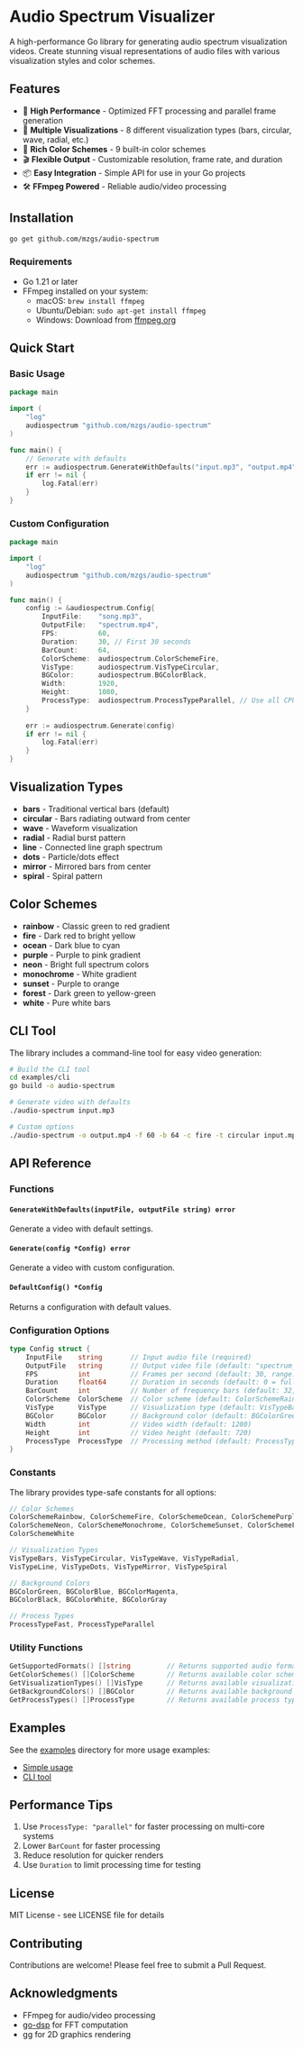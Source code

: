 # Audio Spectrum Visualizer

A high-performance Go library for generating audio spectrum visualization videos. Create stunning visual representations of audio files with various visualization styles and color schemes.

## Features

- 🚀 **High Performance** - Optimized FFT processing and parallel frame generation
- 🎨 **Multiple Visualizations** - 8 different visualization types (bars, circular, wave, radial, etc.)
- 🌈 **Rich Color Schemes** - 9 built-in color schemes
- 🎬 **Flexible Output** - Customizable resolution, frame rate, and duration
- 📦 **Easy Integration** - Simple API for use in your Go projects
- 🛠️ **FFmpeg Powered** - Reliable audio/video processing

## Installation

```bash
go get github.com/mzgs/audio-spectrum
```

### Requirements

- Go 1.21 or later
- FFmpeg installed on your system:
  - macOS: `brew install ffmpeg`
  - Ubuntu/Debian: `sudo apt-get install ffmpeg`
  - Windows: Download from [ffmpeg.org](https://ffmpeg.org/download.html)

## Quick Start

### Basic Usage

```go
package main

import (
    "log"
    audiospectrum "github.com/mzgs/audio-spectrum"
)

func main() {
    // Generate with defaults
    err := audiospectrum.GenerateWithDefaults("input.mp3", "output.mp4")
    if err != nil {
        log.Fatal(err)
    }
}
```

### Custom Configuration

```go
package main

import (
    "log"
    audiospectrum "github.com/mzgs/audio-spectrum"
)

func main() {
    config := &audiospectrum.Config{
        InputFile:    "song.mp3",
        OutputFile:   "spectrum.mp4",
        FPS:          60,
        Duration:     30, // First 30 seconds
        BarCount:     64,
        ColorScheme:  audiospectrum.ColorSchemeFire,
        VisType:      audiospectrum.VisTypeCircular,
        BGColor:      audiospectrum.BGColorBlack,
        Width:        1920,
        Height:       1080,
        ProcessType:  audiospectrum.ProcessTypeParallel, // Use all CPU cores
    }
    
    err := audiospectrum.Generate(config)
    if err != nil {
        log.Fatal(err)
    }
}
```

## Visualization Types

- **bars** - Traditional vertical bars (default)
- **circular** - Bars radiating outward from center
- **wave** - Waveform visualization
- **radial** - Radial burst pattern
- **line** - Connected line graph spectrum
- **dots** - Particle/dots effect
- **mirror** - Mirrored bars from center
- **spiral** - Spiral pattern

## Color Schemes

- **rainbow** - Classic green to red gradient
- **fire** - Dark red to bright yellow
- **ocean** - Dark blue to cyan
- **purple** - Purple to pink gradient
- **neon** - Bright full spectrum colors
- **monochrome** - White gradient
- **sunset** - Purple to orange
- **forest** - Dark green to yellow-green
- **white** - Pure white bars

## CLI Tool

The library includes a command-line tool for easy video generation:

```bash
# Build the CLI tool
cd examples/cli
go build -o audio-spectrum

# Generate video with defaults
./audio-spectrum input.mp3

# Custom options
./audio-spectrum -o output.mp4 -f 60 -b 64 -c fire -t circular input.mp3
```

## API Reference

### Functions

#### `GenerateWithDefaults(inputFile, outputFile string) error`
Generate a video with default settings.

#### `Generate(config *Config) error`
Generate a video with custom configuration.

#### `DefaultConfig() *Config`
Returns a configuration with default values.

### Configuration Options

```go
type Config struct {
    InputFile    string       // Input audio file (required)
    OutputFile   string       // Output video file (default: "spectrum_video.mp4")
    FPS          int          // Frames per second (default: 30, range: 1-120)
    Duration     float64      // Duration in seconds (default: 0 = full audio)
    BarCount     int          // Number of frequency bars (default: 32, range: 8-256)
    ColorScheme  ColorScheme  // Color scheme (default: ColorSchemeRainbow)
    VisType      VisType      // Visualization type (default: VisTypeBars)
    BGColor      BGColor      // Background color (default: BGColorGreen)
    Width        int          // Video width (default: 1280)
    Height       int          // Video height (default: 720)
    ProcessType  ProcessType  // Processing method (default: ProcessTypeFast)
}
```

### Constants

The library provides type-safe constants for all options:

```go
// Color Schemes
ColorSchemeRainbow, ColorSchemeFire, ColorSchemeOcean, ColorSchemePurple,
ColorSchemeNeon, ColorSchemeMonochrome, ColorSchemeSunset, ColorSchemeForest,
ColorSchemeWhite

// Visualization Types
VisTypeBars, VisTypeCircular, VisTypeWave, VisTypeRadial,
VisTypeLine, VisTypeDots, VisTypeMirror, VisTypeSpiral

// Background Colors
BGColorGreen, BGColorBlue, BGColorMagenta,
BGColorBlack, BGColorWhite, BGColorGray

// Process Types
ProcessTypeFast, ProcessTypeParallel
```

### Utility Functions

```go
GetSupportedFormats() []string         // Returns supported audio formats
GetColorSchemes() []ColorScheme        // Returns available color schemes
GetVisualizationTypes() []VisType      // Returns available visualization types
GetBackgroundColors() []BGColor        // Returns available background colors
GetProcessTypes() []ProcessType        // Returns available process types
```

## Examples

See the [examples](examples/) directory for more usage examples:
- [Simple usage](examples/simple/main.go)
- [CLI tool](examples/cli/main.go)

## Performance Tips

1. Use `ProcessType: "parallel"` for faster processing on multi-core systems
2. Lower `BarCount` for faster processing
3. Reduce resolution for quicker renders
4. Use `Duration` to limit processing time for testing

## License

MIT License - see LICENSE file for details

## Contributing

Contributions are welcome! Please feel free to submit a Pull Request.

## Acknowledgments

- FFmpeg for audio/video processing
- [go-dsp](https://github.com/mjibson/go-dsp) for FFT computation
- [gg](https://github.com/fogleman/gg) for 2D graphics rendering